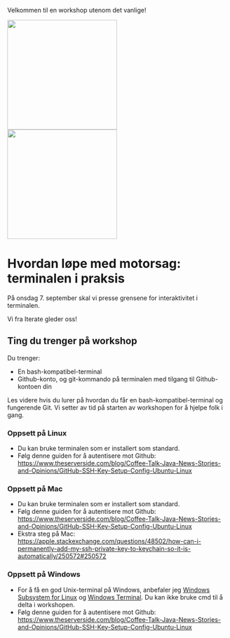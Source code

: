 Velkommen til en workshop utenom det vanlige!

<span>
<img height="250px" src="https://hybrida.no/static/img/Griff%2C%20drop%20shadow.png" />
<div height="100px" width="100px"></div>
<img height="250px" src="https://uploads-ssl.webflow.com/5ea18b09bf3bfd55814199f9/5ea18b09bf3bfda137419a00_petri_square_03.gif" />
</span>

# Hvordan løpe med motorsag: terminalen i praksis

På onsdag 7. september skal vi presse grensene for interaktivitet i terminalen.

Vi fra Iterate gleder oss!

## Ting du trenger på workshop

Du trenger:

- En bash-kompatibel-terminal
- Github-konto, og git-kommando på terminalen med tilgang til Github-kontoen din

Les videre hvis du lurer på hvordan du får en bash-kompatibel-terminal og fungerende Git.
Vi setter av tid på starten av workshopen for å hjelpe folk i gang.

### Oppsett på Linux

- Du kan bruke terminalen som er installert som standard.
- Følg denne guiden for å autentisere mot Github: https://www.theserverside.com/blog/Coffee-Talk-Java-News-Stories-and-Opinions/GitHub-SSH-Key-Setup-Config-Ubuntu-Linux

### Oppsett på Mac

- Du kan bruke terminalen som er installert som standard.
- Følg denne guiden for å autentisere mot Github: https://www.theserverside.com/blog/Coffee-Talk-Java-News-Stories-and-Opinions/GitHub-SSH-Key-Setup-Config-Ubuntu-Linux
- Ekstra steg på Mac: https://apple.stackexchange.com/questions/48502/how-can-i-permanently-add-my-ssh-private-key-to-keychain-so-it-is-automatically/250572#250572

### Oppsett på Windows

- For å få en god Unix-terminal på Windows, anbefaler jeg [Windows Subsystem for Linux][wsl] og [Windows Terminal][windows-terminal]. Du kan ikke bruke cmd til å delta i workshopen.
- Følg denne guiden for å autentisere mot Github: https://www.theserverside.com/blog/Coffee-Talk-Java-News-Stories-and-Opinions/GitHub-SSH-Key-Setup-Config-Ubuntu-Linux

[wsl]: https://docs.microsoft.com/en-us/windows/wsl/install
[windows-terminal]: https://github.com/microsoft/terminal
